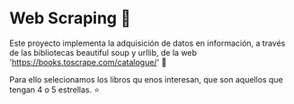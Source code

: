 # Web Scraping :memo:

Este proyecto implementa la adquisición de datos en información, a través de las bibliotecas beautiful soup y urllib, de la web 'https://books.toscrape.com/catalogue/' :wrench:

Para ello selecionamos los libros qu enos interesan, que son aquellos que tengan 4 o 5 estrellas. ⭐
